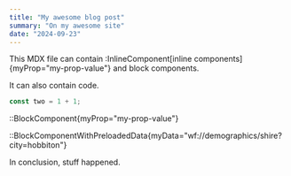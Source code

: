 ```yaml
---
title: "My awesome blog post"
summary: "On my awesome site"
date: "2024-09-23"
---
```


This MDX file can contain :InlineComponent[inline components]{myProp="my-prop-value"} and block components.

It can also contain code.

```js
const two = 1 + 1;
```

::BlockComponent{myProp="my-prop-value"}

::BlockComponentWithPreloadedData{myData="wf://demographics/shire?city=hobbiton"}

In conclusion, stuff happened.

